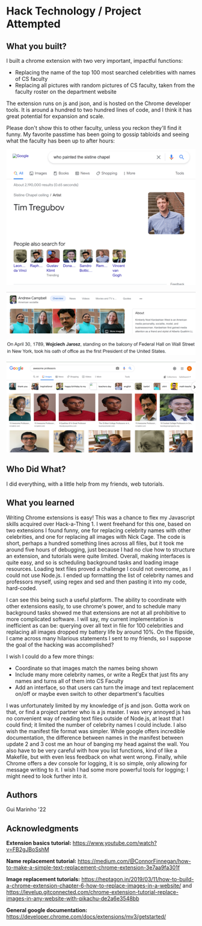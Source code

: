# Hack Technology / Project Attempted


## What you built? 

I built a chrome extension with two very important, impactful functions:

* Replacing the name of the top 100 most searched celebrities with names of CS faculty
* Replacing all pictures with random pictures of CS faculty, taken from the faculty roster on the department website

The extension runs on js and json, and is hosted on the Chrome developer tools. It is around a hundred to two hundred lines of code, and I think it has great potential for expansion and scale.

Please don't show this to other faculty, unless you reckon they'll find it funny. My favorite passtime has been going to gossip tabloids and seeing what the faculty has been up to after hours:

![Didn't know Tim was an artist](.\readmeimgs\one.png)



![](readmeimgs\two.png)

![](readmeimgs\three.png)

![](readmeimgs\four.png)

## Who Did What?

I did everything, with a little help from my friends, web tutorials.

## What you learned

Writing Chrome extensions is easy! This was a chance to flex my Javascript skills acquired over Hack-a-Thing 1. I went freehand for this one, based on two extensions I found funny, one for replacing celebrity names with other celebrities, and one for replacing all images with Nick Cage. The code is short, perhaps a hundred something lines across all files, but it took me around five hours of debugging, just because I had no clue how to structure an extension, and tutorials were quite limited. Overall, making interfaces is quite easy, and so is scheduling background tasks and loading image resources. Loading text files proved a challenge I could not overcome, as I could not use Node.js. I ended up formatting the list of celebrity names and professors myself, using regex and sed and then pasting it into my code, hard-coded.

I can see this being such a useful platform. The ability to coordinate with other extensions easily, to use chrome's power, and to schedule many background tasks showed me that extensions are not at all prohibitive to more complicated software. I will say, my current implementation is inefficient as can be: querying over all text in file for 100 celebrities and replacing all images dropped my battery life by around 10%. On the flipside, I came across many hilarious statements I sent to my friends, so I suppose the goal of the hacking was accomplished?

I wish I could do a few more things:

* Coordinate so that images match the names being shown
* Include many more celebrity names, or write a RegEx that just fits any names and turns all of them into CS Faculty
* Add an interface, so that users can turn the image and text replacement on/off or maybe even switch to other department's faculties

I was unfortunately limited by my knowledge of js and json. Gotta work on that, or find a project partner who is a js master. I was very annoyed js has no convenient way of reading text files outside of Node.js, at least that I could find; it limited the number of celebrity names I could include. I also wish the manifest file format was simpler. While google offers incredible documentation, the difference between names in the manifest between update 2 and 3 cost me an hour of banging my head against the wall. You also have to be very careful with how you list functions, kind of like a Makefile, but with even less feedback on what went wrong. Finally, while Chrome offers a dev console for logging, it is so simple, only allowing for message writing to it. I wish I had some more powerful tools for logging; I might need to look further into it.

## Authors

Gui Marinho '22

## Acknowledgments

 **Extension basics tutorial:** https://www.youtube.com/watch?v=FB2gJBoSshM

**Name replacement tutorial:** https://medium.com/@ConnorFinnegan/how-to-make-a-simple-text-replacement-chrome-extension-3e7aa9fa301f

**Image replacement tutorials:** https://heptagon.in/2019/03/11/how-to-build-a-chrome-extension-chapter-6-how-to-replace-images-in-a-website/ and https://levelup.gitconnected.com/chrome-extension-tutorial-replace-images-in-any-website-with-pikachu-de2a6e3548bb 

**General google documentation:** https://developer.chrome.com/docs/extensions/mv3/getstarted/

